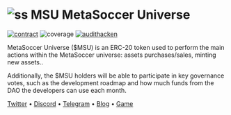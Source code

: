 # ![ss](https://polygonscan.com/token/images/metasocceruniverse_32.png) MSU MetaSoccer Universe
[![contract](https://img.shields.io/badge/Contract-Polygon-%238247e5)](https://polygonscan.com/token/0xe8377a076adabb3f9838afb77bee96eac101ffb1)
![coverage](https://img.shields.io/badge/Coverage-~100-blue)
[![audithacken](https://img.shields.io/badge/Audit-hacken-green)](https://metasoccer.com/audits/hacken-audit2.pdf)

MetaSoccer Universe ($MSU) is an ERC-20 token used to perform the main actions within the
MetaSoccer universe: assets purchases/sales, minting new assets..

Additionally, the $MSU holders will be able to participate in key governance votes, such as
the development roadmap and how much funds from the DAO the developers can use each month.

  [Twitter](https://twitter.com/MetaSoccer_EN)
• [Discord](https://discord.gg/metasoccer)
• [Telegram](https://t.me/MetaSoccerOfficial)
• [Blog](https://metasoccer.medium.com/)
• [Game](https://metasoccer.com/)